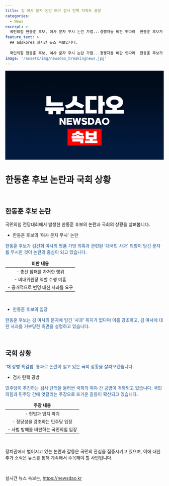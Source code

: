 ```yaml
---
title: 김 여사 문자 논란 여야 검사 탄핵 지적도 공방
categories:
  - News
excerpt: >
  국민의힘 한동훈 후보, 여사 문자 무시 논란 가열...경쟁자들 비판 잇따라  한동훈 후보가 김건희 여사의 대국민 사과 문자를 무시한 의혹에 대해 국민의힘 당권 주자들이 비판을 쏟아내고 있습니다. 이에 한 후보는 의혹을 부인하며 상황을 호도하는 거라고 주장했습니다. 또한, 국회에서는 채 상병 특검법 통과로 여야 간 공방이 벌어지고 있으며, 민주당이 검사 탄핵을 추진하는 가운데 국민의힘은 대통령 탄핵을 비판하고 있습니다.
feature_text: >
  ## adskorea 실시간 뉴스 속보입니다.

  국민의힘 한동훈 후보, 여사 문자 무시 논란 가열...경쟁자들 비판 잇따라  한동훈 후보가 김건희 여사의 대국민 사과 문자를 무시한 의혹에 대해 국민의힘 당권 주자들이 비판을 쏟아내고 있습니다. 이에 한 후보는 의혹을 부인하며 상황을 호도하는 거라고 주장했습니다. 또한, 국회에서는 채 상병 특검법 통과로 여야 간 공방이 벌어지고 있으며, 민주당이 검사 탄핵을 추진하는 가운데 국민의힘은 대통령 탄핵을 비판하고 있습니다.
image: '/assets/img/newsdao_breakingnews.jpg'
---
```


<p><img src="/assets/img/newsdao_breakingnews.jpg" alt="adskorea 속보" /></p>

<h1>한동훈 후보 논란과 국회 상황</h1>

<p data-ke-size="size16">&nbsp;</p>

<h2 data-ke-size="size26">한동훈 후보 논란</h2>

<p data-ke-size="size16">국민의힘 전당대회에서 발생한 한동훈 후보의 논란과 국회의 상황을 살펴봅니다.</p>

<ul>
<li>한동훈 후보의 '여사 문자 무시' 논란</li>
</ul>

<p><span style="color: #1a5490;">한동훈 후보가 김건희 여사의 명품 가방 의혹과 관련된 '대국민 사과' 의향이 담긴 문자를 무시한 것이 논란의 중심이 되고 있습니다.</span></p>

<table>
<thead>
<tr>
<td style="text-align: center; height: 17px;"><b>비판 내용</b></td>
</tr>
</thead>
<tbody>
<tr>
<td style="text-align: center; height: 17px;">- 총선 참패를 자처한 행위</td>
</tr>
<tr>
<td style="text-align: center; height: 17px;">- 비대위원장 역할 수행 미흡</td>
</tr>
<tr>
<td style="text-align: center; height: 17px;">- 공개적으로 변명 대신 사과를 요구</td>
</tr>
</tbody>
</table>

<p data-ke-size="size16">&nbsp;</p>

<ul>
<li><span style="color: #1a5490;">한동훈 후보의 입장</span></li>
</ul>

<p><span style="color: #1a5490;">한동훈 후보는 김 여사의 문자에 담긴 '사과' 취지가 없다며 이를 강조하고, 김 여사에 대한 사과를 거부당한 측면을 설명하고 있습니다.</span></p>

<p data-ke-size="size16">&nbsp;</p>

<h2 data-ke-size="size26">국회 상황</h2>

<p><span style="color: #1a5490;">'채 상병 특검법' 통과로 논란이 일고 있는 국회 상황을 살펴보겠습니다.</span></p>

<ul>
<li>검사 탄핵 공방</li>
</ul>

<p><span style="color: #1a5490;">민주당이 추진하는 검사 탄핵을 둘러싼 국회의 여야 간 공방이 격화되고 있습니다. 국민의힘과 민주당 간에 엇갈리는 주장으로 뜨거운 갈등이 확산되고 있습니다.</span></p>

<table>
<thead>
<tr>
<td style="text-align: center; height: 17px;"><b>주장 내용</b></td>
</tr>
</thead>
<tbody>
<tr>
<td style="text-align: center; height: 17px;">- 헌법과 법치 파괴</td>
</tr>
<tr>
<td style="text-align: center; height: 17px;">- 정당성을 강조하는 민주당 입장</td>
</tr>
<tr>
<td style="text-align: center; height: 17px;">- 사법 방해를 비판하는 국민의힘 입장</td>
</tr>
</tbody>
</table>

<p data-ke-size="size16">&nbsp;</p>

<p>정치권에서 벌어지고 있는 논란과 갈등은 국민의 관심을 집중시키고 있으며, 이에 대한 추가 소식은 뉴스를 통해 계속해서 주목해야 할 사안입니다.</p>

<p data-ke-size="size16">&nbsp;</p>
실시간 뉴스 속보는, <a href="https://newsdao.kr" rel="dofollow">https://newsdao.kr</a>


